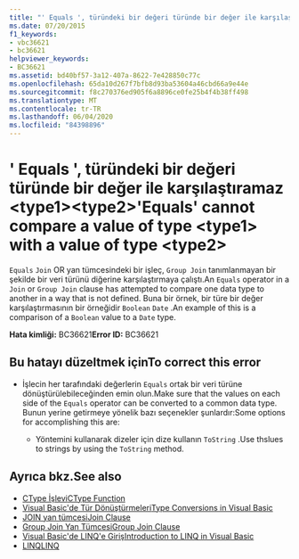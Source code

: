```yaml
---
title: "' Equals ', türündeki bir değeri türünde bir değer ile karşılaştıramaz <type1><type2>"
ms.date: 07/20/2015
f1_keywords:
- vbc36621
- bc36621
helpviewer_keywords:
- BC36621
ms.assetid: bd40bf57-3a12-407a-8622-7e428850c77c
ms.openlocfilehash: 65da10d267f7bfb8d93ba53604a46cbd66a9e44e
ms.sourcegitcommit: f8c270376ed905f6a8896ce0fe25b4f4b38ff498
ms.translationtype: MT
ms.contentlocale: tr-TR
ms.lasthandoff: 06/04/2020
ms.locfileid: "84398896"
---
```

# <a name="equals-cannot-compare-a-value-of-type-type1-with-a-value-of-type-type2"></a><span data-ttu-id="6bd00-102">' Equals ', türündeki bir değeri türünde bir değer ile karşılaştıramaz \<type1>\<type2></span><span class="sxs-lookup"><span data-stu-id="6bd00-102">'Equals' cannot compare a value of type \<type1> with a value of type \<type2></span></span>

<span data-ttu-id="6bd00-103">`Equals` `Join` OR yan tümcesindeki bir işleç, `Group Join` tanımlanmayan bir şekilde bir veri türünü diğerine karşılaştırmaya çalıştı.</span><span class="sxs-lookup"><span data-stu-id="6bd00-103">An `Equals` operator in a `Join` or `Group Join` clause has attempted to compare one data type to another in a way that is not defined.</span></span> <span data-ttu-id="6bd00-104">Buna bir örnek, bir türe bir değer karşılaştırmasının bir örneğidir `Boolean` `Date` .</span><span class="sxs-lookup"><span data-stu-id="6bd00-104">An example of this is a comparison of a `Boolean` value to a `Date` type.</span></span>

<span data-ttu-id="6bd00-105">**Hata kimliği:** BC36621</span><span class="sxs-lookup"><span data-stu-id="6bd00-105">**Error ID:** BC36621</span></span>

## <a name="to-correct-this-error"></a><span data-ttu-id="6bd00-106">Bu hatayı düzeltmek için</span><span class="sxs-lookup"><span data-stu-id="6bd00-106">To correct this error</span></span>

- <span data-ttu-id="6bd00-107">İşlecin her tarafındaki değerlerin `Equals` ortak bir veri türüne dönüştürülebileceğinden emin olun.</span><span class="sxs-lookup"><span data-stu-id="6bd00-107">Make sure that the values on each side of the `Equals` operator can be converted to a common data type.</span></span> <span data-ttu-id="6bd00-108">Bunun yerine getirmeye yönelik bazı seçenekler şunlardır:</span><span class="sxs-lookup"><span data-stu-id="6bd00-108">Some options for accomplishing this are:</span></span>

  - <span data-ttu-id="6bd00-109">Yöntemini kullanarak dizeler için dize kullanın `ToString` .</span><span class="sxs-lookup"><span data-stu-id="6bd00-109">Use thslues to strings by using the `ToString` method.</span></span>

## <a name="see-also"></a><span data-ttu-id="6bd00-110">Ayrıca bkz.</span><span class="sxs-lookup"><span data-stu-id="6bd00-110">See also</span></span>

- [<span data-ttu-id="6bd00-111">CType İşlevi</span><span class="sxs-lookup"><span data-stu-id="6bd00-111">CType Function</span></span>](../language-reference/functions/ctype-function.md)
- [<span data-ttu-id="6bd00-112">Visual Basic'de Tür Dönüştürmeleri</span><span class="sxs-lookup"><span data-stu-id="6bd00-112">Type Conversions in Visual Basic</span></span>](../programming-guide/language-features/data-types/type-conversions.md)
- [<span data-ttu-id="6bd00-113">JOIN yan tümcesi</span><span class="sxs-lookup"><span data-stu-id="6bd00-113">Join Clause</span></span>](../language-reference/queries/join-clause.md)
- [<span data-ttu-id="6bd00-114">Group Join Yan Tümcesi</span><span class="sxs-lookup"><span data-stu-id="6bd00-114">Group Join Clause</span></span>](../language-reference/queries/group-join-clause.md)
- [<span data-ttu-id="6bd00-115">Visual Basic'de LINQ'e Giriş</span><span class="sxs-lookup"><span data-stu-id="6bd00-115">Introduction to LINQ in Visual Basic</span></span>](../programming-guide/language-features/linq/introduction-to-linq.md)
- [<span data-ttu-id="6bd00-116">LINQ</span><span class="sxs-lookup"><span data-stu-id="6bd00-116">LINQ</span></span>](../programming-guide/language-features/linq/index.md)

